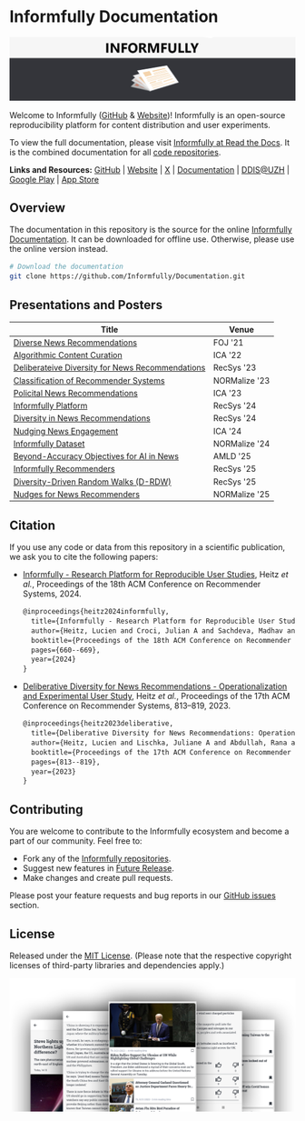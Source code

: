 # Informfully Documentation

![Informfully](https://raw.githubusercontent.com/Informfully/Documentation/main/docs/source/img/logo_banner.png)

Welcome to Informfully ([GitHub](https://github.com/orgs/Informfully) & [Website](https://informfully.ch/))!
Informfully is an open-source reproducibility platform for content distribution and user experiments.

To view the full documentation, please visit [Informfully at Read the Docs](https://informfully.readthedocs.io/).
It is the combined documentation for all [code repositories](https://github.com/orgs/Informfully/repositories).

**Links and Resources:** [GitHub](https://github.com/orgs/Informfully) | [Website](https://informfully.ch) | [X](https://x.com/informfully) | [Documentation](https://informfully.readthedocs.io) | [DDIS@UZH](https://www.ifi.uzh.ch/en/ddis.html) | [Google Play](https://play.google.com/store/apps/details?id=ch.uzh.ifi.news) | [App Store](https://apps.apple.com/us/app/informfully/id1460234202)

## Overview

The documentation in this repository is the source for the online [Informfully Documentation](https://informfully.readthedocs.io/). It can be downloaded for offline use. Otherwise, please use the online version instead.

```bash
# Download the documentation
git clone https://github.com/Informfully/Documentation.git
```

## Presentations and Posters

| Title | Venue |
|-|-|
| [Diverse News Recommendations](https://github.com/Informfully/Documentation/blob/main/docs/source/presentations/FOJ21_Study.pdf) | FOJ '21 |
| [Algorithmic Content Curation](https://github.com/Informfully/Documentation/blob/main/docs/source/presentations/ICA22_Study.pdf) | ICA '22 |
| [Deliberateive Diversity for News Recommendations](https://github.com/Informfully/Documentation/blob/main/docs/source/presentations/RecSys23_Poster.pdf) | RecSys '23 |
| [Classification of Recommender Systems](https://github.com/Informfully/Documentation/blob/main/docs/source/presentations/NORMalize23_Framework.pdf) | NORMalize '23 |
| [Policital News Recommendations](https://github.com/Informfully/Documentation/blob/main/docs/source/presentations/ICA23_Study.pdf) | ICA '23 |
| [Informfully Platform](https://github.com/Informfully/Documentation/blob/main/docs/source/presentations/RecSys24_Resource.pdf) | RecSys '24 |
| [Diversity in News Recommendations](https://github.com/Informfully/Documentation/blob/main/docs/source/presentations/RecSys24_Challenge.pdf) | RecSys '24 |
| [Nudging News Engagement](https://github.com/Informfully/Documentation/blob/main/docs/source/presentations/ICA24_Study.pdf) | ICA '24 |
| [Informfully Dataset](https://github.com/Informfully/Documentation/blob/main/docs/source/presentations/NORMalize24_Dataset.pdf) | NORMalize '24 |
| [Beyond-Accuracy Objectives for AI in News](https://github.com/Informfully/Documentation/blob/main/docs/source/presentations/AMLD25_Workshop.pdf) | AMLD '25 |
| [Informfully Recommenders](https://github.com/Informfully/Documentation/blob/main/docs/source/presentations/RecSys25_Framework.pdf) | RecSys '25 |
| [Diversity-Driven Random Walks (D-RDW)](https://github.com/Informfully/Documentation/blob/main/docs/source/presentations/RecSys25_Algorithm.pdf) | RecSys '25 |
| [Nudges for News Recommenders](github.com/Informfully/Documentation/blob/main/docs/source/presentations/NORMalize25_Nudges.pdf) | NORMalize '25 |

## Citation

If you use any code or data from this repository in a scientific publication, we ask you to cite the following papers:

* [Informfully - Research Platform for Reproducible User Studies](https://doi.org/10.1145/3640457.3688066), Heitz *et al.*, Proceedings of the 18th ACM Conference on Recommender Systems, 2024.

  ```tex
  @inproceedings{heitz2024informfully,
    title={Informfully - Research Platform for Reproducible User Studies},
    author={Heitz, Lucien and Croci, Julian A and Sachdeva, Madhav and Bernstein, Abraham},
    booktitle={Proceedings of the 18th ACM Conference on Recommender Systems},
    pages={660--669},
    year={2024}
  }
  ```

* [Deliberative Diversity for News Recommendations - Operationalization and Experimental User Study](https://doi.org/10.1145/3604915.36088344), Heitz *et al.*, Proceedings of the 17th ACM Conference on Recommender Systems, 813–819, 2023.

  ```tex
  @inproceedings{heitz2023deliberative,
    title={Deliberative Diversity for News Recommendations: Operationalization and Experimental User Study},
    author={Heitz, Lucien and Lischka, Juliane A and Abdullah, Rana and Laugwitz, Laura and Meyer, Hendrik and Bernstein, Abraham},
    booktitle={Proceedings of the 17th ACM Conference on Recommender Systems},
    pages={813--819},
    year={2023}
  }
  ```


## Contributing

You are welcome to contribute to the Informfully ecosystem and become a part of our community.
Feel free to:

* Fork any of the [Informfully repositories](https://github.com/Informfully/Documentation).
* Suggest new features in [Future Release](https://github.com/orgs/Informfully/projects/1).
* Make changes and create pull requests.

Please post your feature requests and bug reports in our [GitHub issues](https://github.com/Informfully/Documentation/issues) section.

## License

Released under the [MIT License](LICENSE). (Please note that the respective copyright licenses of third-party libraries and dependencies apply.)

![Screenshots](https://raw.githubusercontent.com/Informfully/Documentation/main/docs/source/img/app_screens.png)
